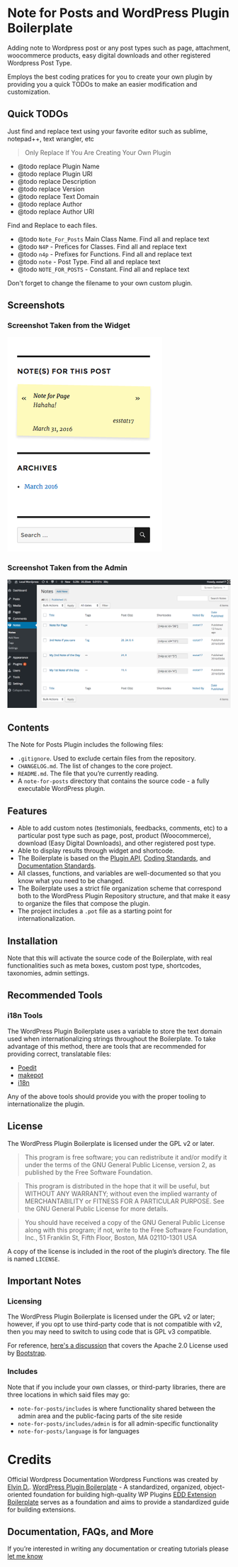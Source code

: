 # Note for Posts and WordPress Plugin Boilerplate

Adding note to Wordpress post or any post types such as page, attachment, woocommerce products, easy digital downloads and other registered Wordpress Post Type.

Employs the best coding pratices for you to create your own plugin by providing you a quick TODOs to make an easier modification and customization.

## Quick TODOs
Just find and replace text using your favorite editor such as sublime, notepad++, text wrangler, etc
> Only Replace If You Are Creating Your Own Plugin
 * @todo replace Plugin Name
 * @todo replace Plugin URI
 * @todo replace Description
 * @todo replace Version
 * @todo replace Text Domain
 * @todo replace Author
 * @todo replace Author URI

Find and Replace to each files.
 * @todo `Note_For_Posts` Main Class Name. Find all and replace text
 * @todo `N4P` - Prefices for Classes. Find all and replace text
 * @todo `n4p` - Prefixes for Functions. Find all and replace text
 * @todo `note` - Post Type. Find all and replace text
 * @todo `NOTE_FOR_POSTS` - Constant. Find all and replace text

Don't forget to change the filename to your own custom plugin.

## Screenshots
### Screenshot Taken from the Widget
![alt tag](https://raw.githubusercontent.com/esstat17/Note-For-Posts/master/note-for-posts/assets/images/screenshot-1.png)

### Screenshot Taken from the Admin
![alt tag](https://raw.githubusercontent.com/esstat17/Note-For-Posts/master/note-for-posts/assets/images/screenshot-3.png)

## Contents

The Note for Posts Plugin includes the following files:

* `.gitignore`. Used to exclude certain files from the repository.
* `CHANGELOG.md`. The list of changes to the core project.
* `README.md`. The file that you’re currently reading.
* A `note-for-posts` directory that contains the source code - a fully executable WordPress plugin.

## Features
* Able to add custom notes (testimonials, feedbacks, comments, etc) to a particular post type such as page, post, product (Woocommerce), download (Easy Digital Downloads), and other registered post type.
* Able to display results through widget and shortcode.
* The Boilerplate is based on the [Plugin API](http://codex.wordpress.org/Plugin_API), [Coding Standards](http://codex.wordpress.org/WordPress_Coding_Standards), and [Documentation Standards](https://make.wordpress.org/core/handbook/best-practices/inline-documentation-standards/php/).
* All classes, functions, and variables are well-documented so that you know what you need to be changed.
* The Boilerplate uses a strict file organization scheme that correspond both to the WordPress Plugin Repository structure, and that make it easy to organize the files that compose the plugin.
* The project includes a `.pot` file as a starting point for internationalization.

## Installation

Note that this will activate the source code of the Boilerplate, with real functionalities such as meta boxes, custom post type, shortcodes, taxonomies, admin settings.

## Recommended Tools

### i18n Tools

The WordPress Plugin Boilerplate uses a variable to store the text domain used when internationalizing strings throughout the Boilerplate. To take advantage of this method, there are tools that are recommended for providing correct, translatable files:

* [Poedit](http://www.poedit.net/)
* [makepot](http://i18n.svn.wordpress.org/tools/trunk/)
* [i18n](https://github.com/grappler/i18n)

Any of the above tools should provide you with the proper tooling to internationalize the plugin.

## License

The WordPress Plugin Boilerplate is licensed under the GPL v2 or later.

> This program is free software; you can redistribute it and/or modify it under the terms of the GNU General Public License, version 2, as published by the Free Software Foundation.

> This program is distributed in the hope that it will be useful, but WITHOUT ANY WARRANTY; without even the implied warranty of MERCHANTABILITY or FITNESS FOR A PARTICULAR PURPOSE. See the GNU General Public License for more details.

> You should have received a copy of the GNU General Public License along with this program; if not, write to the Free Software Foundation, Inc., 51 Franklin St, Fifth Floor, Boston, MA 02110-1301 USA

A copy of the license is included in the root of the plugin’s directory. The file is named `LICENSE`.

## Important Notes

### Licensing

The WordPress Plugin Boilerplate is licensed under the GPL v2 or later; however, if you opt to use third-party code that is not compatible with v2, then you may need to switch to using code that is GPL v3 compatible.

For reference, [here's a discussion](http://make.wordpress.org/themes/2013/03/04/licensing-note-apache-and-gpl/) that covers the Apache 2.0 License used by [Bootstrap](http://twitter.github.io/bootstrap/).

### Includes

Note that if you include your own classes, or third-party libraries, there are three locations in which said files may go:

* `note-for-posts/includes` is where functionality shared between the admin area and the public-facing parts of the site reside
* `note-for-posts/includes/admin` is for all admin-specific functionality
* `note-for-posts/language` is for languages


# Credits
Official Wordpress Documentation
Wordpress Functions was created by [Elvin D.](https://twitter.com/esstat17).
[WordPress Plugin Boilerplate](https://github.com/DevinVinson/WordPress-Plugin-Boilerplate) - A standardized, organized, object-oriented foundation for building high-quality WP Plugins
[EDD Extension Boilerplate](https://github.com/easydigitaldownloads/EDD-Extension-Boilerplate) serves as a foundation and aims to provide a standardized guide for building extensions. 

## Documentation, FAQs, and More
If you’re interested in writing any documentation or creating tutorials please [let me know](http://innovedesigns.com/contact/)
